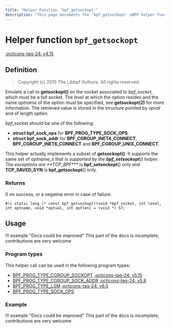 ```yaml
---
title: "Helper Function 'bpf_getsockopt'"
description: "This page documents the 'bpf_getsockopt' eBPF helper function, including its definition, usage, program types that can use it, and examples."
---
```

# Helper function `bpf_getsockopt`

<!-- [FEATURE_TAG](bpf_getsockopt) -->
[:octicons-tag-24: v4.15](https://github.com/torvalds/linux/commit/cd86d1fd21025fdd6daf23d1288da405e7ad0ec6)
<!-- [/FEATURE_TAG] -->

## Definition

> Copyright (c) 2015 The Libbpf Authors. All rights reserved.


<!-- [HELPER_FUNC_DEF] -->
Emulate a call to **getsockopt()** on the socket associated to _bpf_socket_, which must be a full socket. The _level_ at which the option resides and the name _optname_ of the option must be specified, see **getsockopt(2)** for more information. The retrieved value is stored in the structure pointed by _opval_ and of length _optlen_.

_bpf_socket_ should be one of the following:

* **struct bpf_sock_ops** for **BPF_PROG_TYPE_SOCK_OPS**.
* **struct bpf_sock_addr** for **BPF_CGROUP_INET4_CONNECT**,
  **BPF_CGROUP_INET6_CONNECT** and **BPF_CGROUP_UNIX_CONNECT**.

This helper actually implements a subset of **getsockopt()**. It supports the same set of _optname_s that is supported by the **bpf_setsockopt**() helper.  The exceptions are **TCP_BPF_*** is **bpf_setsockopt**() only and **TCP_SAVED_SYN** is **bpf_getsockopt**() only.

### Returns

0 on success, or a negative error in case of failure.

`#!c static long (* const bpf_getsockopt)(void *bpf_socket, int level, int optname, void *optval, int optlen) = (void *) 57;`
<!-- [/HELPER_FUNC_DEF] -->

## Usage

!!! example "Docs could be improved"
    This part of the docs is incomplete, contributions are very welcome

### Program types

This helper call can be used in the following program types:

<!-- DO NOT EDIT MANUALLY -->
<!-- [HELPER_FUNC_PROG_REF] -->
 * [BPF_PROG_TYPE_CGROUP_SOCKOPT](../program-type/BPF_PROG_TYPE_CGROUP_SOCKOPT.md) [:octicons-tag-24: v5.15](https://github.com/torvalds/linux/commit/2c531639deb5e3ddfd6e8123b82052b2d9fbc6e5)
 * [BPF_PROG_TYPE_CGROUP_SOCK_ADDR](../program-type/BPF_PROG_TYPE_CGROUP_SOCK_ADDR.md) [:octicons-tag-24: v5.8](https://github.com/torvalds/linux/commit/beecf11bc2188067824591612151c4dc6ec383c7)
 * [BPF_PROG_TYPE_LSM](../program-type/BPF_PROG_TYPE_LSM.md) [:octicons-tag-24: v6.0](https://github.com/torvalds/linux/commit/9113d7e48e9128522b9f5a54dfd30dff10509a92)
 * [BPF_PROG_TYPE_SOCK_OPS](../program-type/BPF_PROG_TYPE_SOCK_OPS.md)
<!-- [/HELPER_FUNC_PROG_REF] -->

### Example

!!! example "Docs could be improved"
    This part of the docs is incomplete, contributions are very welcome
